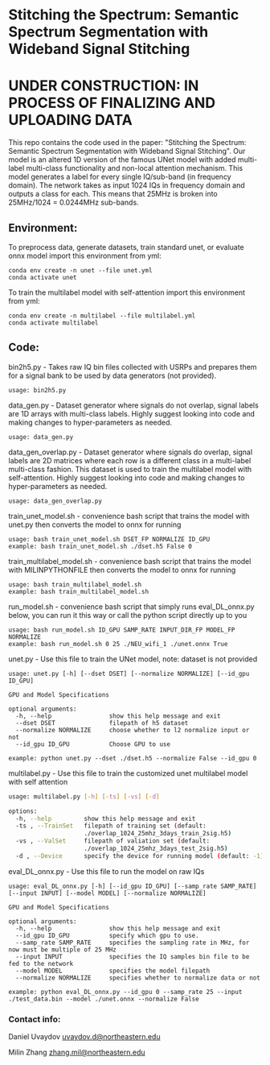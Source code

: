 # Stitching the Spectrum: Semantic Spectrum Segmentation with Wideband Signal Stitching
# UNDER CONSTRUCTION: IN PROCESS OF FINALIZING AND UPLOADING DATA

This repo contains the code used in the paper: "Stitching the Spectrum: Semantic Spectrum Segmentation with Wideband Signal Stitching".
Our model is an altered 1D version of the famous UNet model with added multi-label multi-class functionality and non-local attention mechanism. 
This model generates a label for every single IQ/sub-band (in frequency domain). The network takes as input 1024 IQs in frequency domain and outputs a class for each. This means that 25MHz is broken
into 25MHz/1024 = 0.0244MHz sub-bands.

## Environment:

To preprocess data, generate datasets, train standard unet, or evaluate onnx model import this environment from yml:

    conda env create -n unet --file unet.yml
    conda activate unet

To train the multilabel model with self-attention import this environment from yml:

    conda env create -n multilabel --file multilabel.yml
    conda activate multilabel


## Code:

bin2h5.py - Takes raw IQ bin files collected with USRPs and prepares them for a signal bank to be used by data generators 
(not provided).

    usage: bin2h5.py

data_gen.py - Dataset generator where signals do not overlap, signal labels are 1D arrays with multi-class labels. Highly suggest looking into code and making changes to hyper-parameters as needed.

    usage: data_gen.py

data_gen_overlap.py - Dataset generator where signals do overlap, signal labels are 2D matrices where each row is a
different class in a multi-label multi-class fashion. This dataset is used to train the multilabel model with self-attention. Highly suggest looking into code
and making changes to hyper-parameters as needed.

    usage: data_gen_overlap.py

train_unet_model.sh - convenience bash script that trains the model with unet.py then converts the model to onnx for running

    usage: bash train_unet_model.sh DSET_FP NORMALIZE ID_GPU
    example: bash train_unet_model.sh ./dset.h5 False 0

train_multilabel_model.sh - convenience bash script that trains the model with MILINPYTHONFILE then converts the model to onnx for running

    usage: bash train_multilabel_model.sh
    example: bash train_multilabel_model.sh

run_model.sh - convenience bash script that simply runs eval_DL_onnx.py below,
you can run it this way or call the python script directly up to you

    usage: bash run_model.sh ID_GPU SAMP_RATE INPUT_DIR_FP MODEL_FP NORMALIZE
    example: bash run_model.sh 0 25 ./NEU_wifi_1 ./unet.onnx True

unet.py - Use this file to train the UNet model, note: dataset is not provided

    usage: unet.py [-h] [--dset DSET] [--normalize NORMALIZE] [--id_gpu ID_GPU]

    GPU and Model Specifications

    optional arguments:
      -h, --help                show this help message and exit
      --dset DSET               filepath of h5 dataset
      --normalize NORMALIZE     choose whether to l2 normalize input or not
      --id_gpu ID_GPU           Choose GPU to use

    example: python unet.py --dset ./dset.h5 --normalize False --id_gpu 0

multilabel.py - Use this file to train the customized unet multilabel model with self attention
```bash
usage: multilabel.py [-h] [-ts] [-vs] [-d]

options:
  -h, --help         show this help message and exit
  -ts , --TrainSet   filepath of training set (default:
                     ./overlap_1024_25mhz_3days_train_2sig.h5)
  -vs , --ValSet     filepath of valiation set (default:
                     ./overlap_1024_25mhz_3days_test_2sig.h5)
  -d , --Device      specify the device for running model (default: -1)
```

eval_DL_onnx.py - Use this file to run the model on raw IQs

    usage: eval_DL_onnx.py [-h] [--id_gpu ID_GPU] [--samp_rate SAMP_RATE] [--input INPUT] [--model MODEL] [--normalize NORMALIZE]

    GPU and Model Specifications

    optional arguments:
      -h, --help                show this help message and exit
      --id_gpu ID_GPU           specify which gpu to use.
      --samp_rate SAMP_RATE     specifies the sampling rate in MHz, for now must be multiple of 25 MHz
      --input INPUT             specifies the IQ samples bin file to be fed to the network
      --model MODEL             specifies the model filepath
      --normalize NORMALIZE     specifies whether to normalize data or not

    example: python eval_DL_onnx.py --id_gpu 0 --samp_rate 25 --input ./test_data.bin --model ./unet.onnx --normalize False



### Contact info:

Daniel Uvaydov
uvaydov.d@northeastern.edu

Milin Zhang
zhang.mil@northeastern.edu
